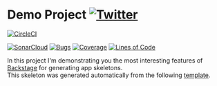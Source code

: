 #  Demo Project [![Twitter](https://img.shields.io/twitter/follow/piotr_minkowski.svg?style=social&logo=twitter&label=Follow%20Me)](https://twitter.com/piotr_minkowski)

[![CircleCI](https://circleci.com/gh/piomin/sample-spring-boot-app4.svg?style=svg)](https://circleci.com/gh/piomin/sample-spring-boot-app4)

[![SonarCloud](https://sonarcloud.io/images/project_badges/sonarcloud-black.svg)](https://sonarcloud.io/dashboard?id=piomin_sample-spring-boot-app4)
[![Bugs](https://sonarcloud.io/api/project_badges/measure?project=piomin_sample-spring-boot-app4&metric=bugs)](https://sonarcloud.io/dashboard?id=piomin_sample-spring-boot-app4)
[![Coverage](https://sonarcloud.io/api/project_badges/measure?project=piomin_sample-spring-boot-app4&metric=coverage)](https://sonarcloud.io/dashboard?id=piomin_sample-spring-boot-app4)
[![Lines of Code](https://sonarcloud.io/api/project_badges/measure?project=piomin_sample-spring-boot-app4&metric=ncloc)](https://sonarcloud.io/dashboard?id=piomin_sample-spring-boot-app4)

In this project I'm demonstrating you the most interesting features of [Backstage](https://backstage.io/) for generating app skeletons. \
This skeleton was generated automatically from the following [template](https://github.com/piomin/backstage-templates/blob/master/templates/spring-boot-basic/template.yaml).
